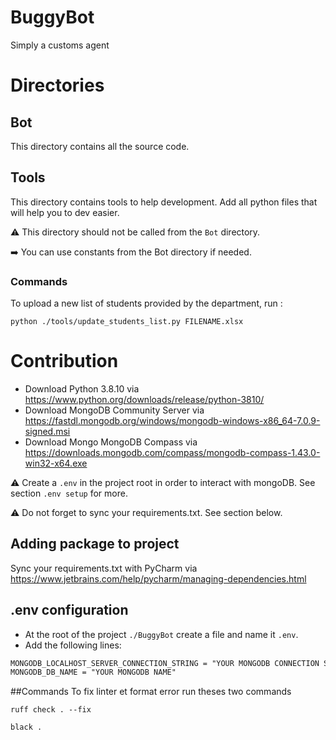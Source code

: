 # BuggyBot
Simply a customs agent

# Directories

## Bot
This directory contains all the source code.

## Tools
This directory contains tools to help development. Add all python files that will help you to dev easier.

:warning: This directory should not be called from the `Bot` directory.

:arrow_right: You can use constants from the Bot directory if needed.

### Commands
To upload a new list of students provided by the department, run :
```commandline
python ./tools/update_students_list.py FILENAME.xlsx
```

# Contribution
- Download Python 3.8.10 via https://www.python.org/downloads/release/python-3810/
- Download MongoDB Community Server via https://fastdl.mongodb.org/windows/mongodb-windows-x86_64-7.0.9-signed.msi
- Download Mongo MongoDB Compass via https://downloads.mongodb.com/compass/mongodb-compass-1.43.0-win32-x64.exe

:warning: Create a `.env` in the project root in order to interact with mongoDB. See section `.env setup` for more.

:warning: Do not forget to sync your requirements.txt. See section below.

## Adding package to project
Sync your requirements.txt with PyCharm via https://www.jetbrains.com/help/pycharm/managing-dependencies.html

## .env configuration
- At the root of the project `./BuggyBot` create a file and name it `.env`.
- Add the following lines:
```md
MONGODB_LOCALHOST_SERVER_CONNECTION_STRING = "YOUR MONGODB CONNECTION STRING"
MONGODB_DB_NAME = "YOUR MONGODB NAME"
```

##Commands
To fix linter et format error run theses two commands
```commandline
ruff check . --fix
```
```commandline
black .
```
